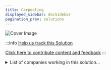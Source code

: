 ```yaml
---
title: Carpooling
displayed_sidebar: docSidebar
pagination_prev: solutions
---
```


![Cover Image](../static/img/carpooling.png)

:::info [Help us track this Solution](contribute)

[Click here to contribute content and feedback](contribute)
:::

<details>
        <summary>List of companies working in this solution...</summary>
         <em>Note: this is an experimental AI feature. Accuracy and completeness are a work in progress</em>
        <div>
            <ul>
             
                <li><a href="https://www.xtelligent.io/">Xtligent</a></li>
            
                <li><a href="https://canoo.com">Canoo</a></li>
            
                <li><a href="https://www.ridecabin.com">Cabin</a></li>
            
            </ul>
        </div>
        </details>


:::company job openings
  #### [View open jobs in this Solution](https://climatebase.org/jobs?l=&q=&drawdown_solutions=Carpooling)
:::

## Overview
**Climate Technology Solution**: Carpooling

## Progress Made
- **Efficient Ride Sharing**: Carpooling has proven to be an easy and effective way to reduce individual car usage and emissions.
- **App-based Services**: Technologies like Uber, Lyft, and Waze have made carpooling more convenient and accessible.
- **HOV Lanes**: High-Occupancy Vehicle (HOV) lanes incentivize carpooling, reducing congestion and emissions.

## Challenges and Future Technologies
- **Future Technology Integration**: Potential for more advanced apps and platforms for optimized carpool matching.
- **Electric and Autonomous Vehicles**: Adoption of electric and self-driving cars could enhance carpooling efficiency.
- **Integration with Public Transit**: Seamless integration of carpooling with public transit systems.

## Best Path Forward
- **Continued Innovation**: Develop advanced technologies to make carpooling even more convenient.
- **Promotion and Awareness**: Increase public awareness about the benefits of carpooling.
- **Government Support**: Implement policies and incentives to encourage carpooling adoption.

